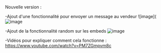 Nouvelle version :

-Ajout d'une fonctionnalité pour envoyer un message au vendeur
![image](![image](https://user-images.githubusercontent.com/99037050/153257457-3b735464-70e3-4ba7-b21a-4d8eb22f8af9.png)



-Ajout de la fonctionnalité random sur les embeds
![image](![image](https://user-images.githubusercontent.com/99037050/153257656-d97de531-ce99-4b24-995d-9f6c7e9b8687.png)
)




-Vidéos pour expliquer comment cela fonctionne : 
https://www.youtube.com/watch?v=PM7ZGmpvm8c




